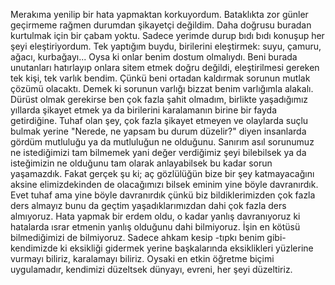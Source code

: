 Merakıma yenilip bir hata yapmaktan korkuyordum. Bataklıkta zor günler geçirmeme rağmen durumdan şikayetçi değildim. Daha doğrusu buradan kurtulmak için bir çabam yoktu. Sadece yerimde durup bıdı bıdı konuşup her şeyi eleştiriyordum. Tek yaptığım buydu, birilerini eleştirmek: suyu, çamuru, ağacı, kurbağayı... Oysa ki onlar benim dostum olmalıydı. Beni burada unutanları hatırlayıp onlara sitem etmek doğru değildi, eleştirilmesi gereken tek kişi, tek varlık bendim. Çünkü beni ortadan kaldırmak sorunun mutlak çözümü olacaktı. Demek ki sorunun varlığı bizzat benim varlığımla alakalı. Dürüst olmak gerekirse ben çok fazla şahit olmadım, birlikte yaşadığımız yıllarda şikayet etmek ya da birilerini karalamanın birine bir fayda getirdiğine. Tuhaf olan şey, çok fazla şikayet etmeyen ve olaylarda suçlu bulmak yerine "Nerede, ne yapsam bu durum düzelir?" diyen insanlarda gördüm mutluluğu ya da mutluluğun ne olduğunu. Sanırım asıl sorunumuz ne istediğimizi tam bilmemek yani değer verdiğimiz şeyi bilebilsek ya da isteğimizin ne olduğunu tam olarak anlayabilsek bu kadar sorun yaşamazdık. Fakat gerçek şu ki; aç gözlülüğün bize bir şey katmayacağını aksine elimizdekinden de olacağımızı bilsek eminim yine böyle davranırdık. Evet tuhaf ama yine böyle davranırdık çünkü biz bildiklerimizden çok fazla ders almayız bunu da geçtim yaşadıklarımızdan dahi çok fazla ders almıyoruz. Hata yapmak bir erdem oldu, o kadar yanlış davranıyoruz ki hatalarda ısrar etmenin yanlış olduğunu dahi bilmiyoruz. İşin en kötüsü bilmediğimizi de bilmiyoruz. Sadece ahkam kesip -tıpkı benim gibi-  kendimizde ki eksikliği gidermek yerine başkalarında eksiklikleri yüzlerine vurmayı biliriz, karalamayı biliriz. Oysaki en etkin öğretme biçimi uygulamadır, kendimizi düzeltsek dünyayı, evreni, her şeyi düzeltiriz.